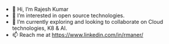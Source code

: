- 👋 Hi, I’m Rajesh Kumar
- 👀 I’m interested in open source technologies.
- 🌱 I’m currently exploring and looking to collaborate on Cloud technologies, K8 & AI.
- 📫 Reach me at https://www.linkedin.com/in/rmaner/

<!---
rmaner/rmaner is a ✨ special ✨ repository because its `README.md` (this file) appears on your GitHub profile.
You can click the Preview link to take a look at your changes.
--->
